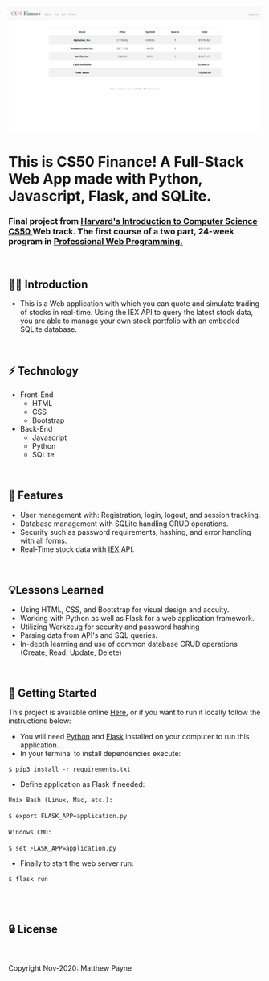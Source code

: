 ![](https://github.com/Matthewpco/CS50-Web-Final/blob/main/CS50%20index.png)

# This is CS50 Finance! A Full-Stack Web App made with Python, Javascript, Flask, and SQLite.
### Final project from [ Harvard's Introduction to Computer Science CS50 ](https://www.edx.org/course/cs50s-introduction-to-computer-science) Web track. The first course of a two part, 24-week program in [Professional Web Programming.](https://www.edx.org/professional-certificate/harvardx-computer-science-for-web-programming) 

<br>

## 🙋‍♂️ Introduction 

- This is a Web application with which you can quote and simulate trading of stocks in real-time. Using the IEX API to query the latest stock data, you are able to manage your own stock portfolio with an embeded SQLite database.    

<br>

## ⚡ Technology
- Front-End
    - HTML
    - CSS
    - Bootstrap
- Back-End
    - Javascript
    - Python
    - SQLite

<br>

## 📜 Features
-	User management with: Registration, login, logout, and session tracking.
-	Database management with SQLite handling CRUD operations. 
-   Security such as password requirements, hashing, and error handling with all forms.
-	Real-Time stock data with [IEX](iexcloud.io/) API.

<br>

## 💡Lessons Learned
- Using HTML, CSS, and Bootstrap for visual design and accuity.
- Working with Python as well as Flask for a web application framework.
- Utilizing Werkzeug for security and password hashing
- Parsing data from API's and SQL queries.
- In-depth learning and use of common database CRUD operations (Create, Read, Update, Delete)

<br>

## 🚀 Getting Started
This project is available online [Here](https://harvard-cs50-finance.herokuapp.com/), or if you want to run it locally follow the instructions below:

- You will need [Python](https://www.python.org/downloads/) and [Flask](https://flask.palletsprojects.com/en/1.1.x/installation/) installed on your computer to run this application.
- In your terminal to install dependencies execute:
```
$ pip3 install -r requirements.txt
```
- Define application as Flask if needed:
```
Unix Bash (Linux, Mac, etc.):

$ export FLASK_APP=application.py

Windows CMD:

$ set FLASK_APP=application.py
```
- Finally to start the web server run:
```
$ flask run 
```


<br>
<br>


## 🔒 License

<br>

Copyright Nov-2020: Matthew Payne
